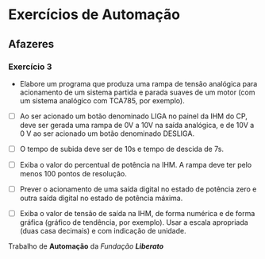 # Exercícios de Automação

## Afazeres

### Exercício 3

- Elabore um programa que produza uma rampa de tensão analógica
para acionamento de um sistema partida e parada suaves de um
motor (com um sistema analógico com TCA785, por exemplo).

- [ ] Ao ser acionado um botão denominado LIGA no painel da IHM do CP, deve
ser gerada uma rampa de 0V a 10V na saída analógica, e de 10V a 0
V ao ser acionado um botão denominado DESLIGA.

- [ ] O tempo de subida deve ser de 10s e tempo de descida de 7s.

- [ ] Exiba o valor do percentual de potência na IHM. A rampa deve ter pelo menos 100
pontos de resolução.

- [ ] Prever o acionamento de uma saída digital no estado de potência zero e outra
saída digital no estado de potência máxima.

- [ ] Exiba o valor de tensão de saída na IHM, de forma numérica e de forma gráfica
(gráfico de tendência, por exemplo). Usar a escala apropriada
(duas casa decimais) e com indicação de unidade.

Trabalho de **Automação** da *Fundação __Liberato__*
